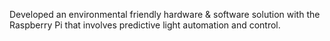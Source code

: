 Developed an environmental friendly hardware & software solution with the Raspberry Pi that involves predictive light automation and control.
